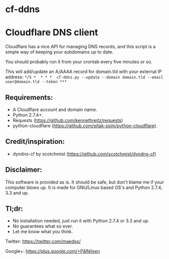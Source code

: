 cf-ddns
=======

# Cloudflare DNS client

Cloudflare has a nice API for managing DNS records, and this script is a simple
way of keeping your subdomains up to date.

You should probably run it from your crontab every five minutes or so.

This will add/update an A/AAAA record for domain.tld with your external IP address:
```*/5 *  * * *  cf-ddns.py --update --domain domain.tld --email user@domain.tld --token ***```


## Requirements:
- A Cloudflare account and domain name.
- Python 2.7.4+.
- Requests (https://github.com/kennethreitz/requests)
- python-cloudflare (https://github.com/eitak-ssim/python-cloudflare).


## Credit/inspiration:
- dyndns-cf by scotchmist (https://github.com/scotchmist/dyndns-cf)


## Disclaimer:
This software is provided as is. It should be safe, but don't blame me if your
computer blows up. It is made for GNU/Linux based OS's and Python 2.7.4, 3.3 and up.


## Tl;dr:
- No installation needed, just run it with Python 2.7.4 or 3.3 and up.
- No guarantees what so ever.
- Let me know what you think.

Twitter: https://twitter.com/maedox/

Google+: https://plus.google.com/+PålNilsen
